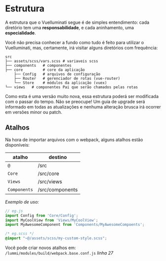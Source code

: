 # Estrutura

A estrutura que o Vuelluminati segue é de simples entendimento:
cada diretório tem uma **responsabilidade**, e cada aninhamento, uma **especialidade**.

Você não precisa conhecer a fundo como tudo é feito para utilizar o Vuelluminati, mas, certamente, irá visitar alguns diretórios com frequência:

```
src
├── assets/scss/vars.scss # variaveis scss
├── components   # componentes
├── core         # core da aplicação
    ├── Config   # arquivos de configuração
    ├── Router   # gerenciador de rotas (vue-router)
    └── Store    # módulos da aplicação (vuex)
└── views   # componentes Pai que serão chamados pelas rotas
```

Como esta é uma versão muito nova, essa estrutura poderá ser modificada com o passar do tempo. Não se preocupe! Um guia de upgrade será informado em todas as atualizações e nenhuma alteração brusca irá ocorrer em versões minor ou patch.

## Atalhos

Na hora de importar arquivos com o webpack, alguns atalhos estão disponíveis:

|atalho      |destino         |
|------------|----------------|
|`@`         |/src            |
|`Core`      |/src/core       |
|`Views`     |/src/views      |
|`Components`|/src/components |

*Exemplo de uso:*

``` javascript
// eg.js
import Config from 'Core/Config';
import MyCoolView from 'Views/MyCoolView';
import MyAwesomeComponent from 'Components/MyAwesomeCompoents';
```

``` css
/* eg.scss */
@import "~@/assets/scss/my-custom-style.scss";
```

Você pode criar novos atalhos em: `/lummi/modules/build/webpack.base.conf.js` *linha 27*
